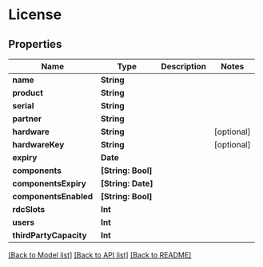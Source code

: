 # License

## Properties

Name | Type | Description | Notes
------------ | ------------- | ------------- | -------------
**name** | **String** |  | 
**product** | **String** |  | 
**serial** | **String** |  | 
**partner** | **String** |  | 
**hardware** | **String** |  | [optional] 
**hardwareKey** | **String** |  | [optional] 
**expiry** | **Date** |  | 
**components** | **[String: Bool]** |  | 
**componentsExpiry** | **[String: Date]** |  | 
**componentsEnabled** | **[String: Bool]** |  | 
**rdcSlots** | **Int** |  | 
**users** | **Int** |  | 
**thirdPartyCapacity** | **Int** |  | 

[[Back to Model list]](../#documentation-for-models) [[Back to API list]](../#documentation-for-api-endpoints) [[Back to README]](../)


